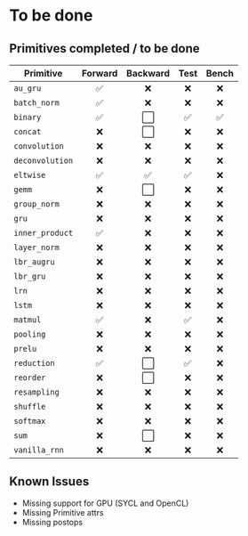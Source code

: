 # To be done

## Primitives completed / to be done

| Primitive         | Forward | Backward | Test | Bench |
| ------------------ | :------: | :------: | :--: | :---: |
| `au_gru`          |    ✅    |    ❌    |  ❌  |  ❌   |
| `batch_norm`      |    ✅    |    ❌    |  ❌  |  ❌   |
| `binary`          |    ✅    |    ⬜    |  ✅  |  ✅   |
| `concat`          |    ❌    |    ⬜    |  ❌  |  ❌   | 
| `convolution`     |    ❌    |    ❌    |  ❌  |  ❌   |
| `deconvolution`   |    ❌    |    ❌    |  ❌  |  ❌   |
| `eltwise`         |    ✅    |    ✅    |  ✅  |  ❌   |
| `gemm`            |    ❌    |    ⬜    |  ❌  |  ❌   | 
| `group_norm`      |    ❌    |    ❌    |  ❌  |  ❌   |
| `gru`             |    ❌    |    ❌    |  ❌  |  ❌   |
| `inner_product`   |    ✅    |    ❌    |  ❌  |  ❌   |
| `layer_norm`      |    ❌    |    ❌    |  ❌  |  ❌   |
| `lbr_augru`       |    ❌    |    ❌    |  ❌  |  ❌   | 
| `lbr_gru`         |    ❌    |    ❌    |  ❌  |  ❌   | 
| `lrn`             |    ❌    |    ❌    |  ❌  |  ❌   |
| `lstm`            |    ❌    |    ❌    |  ❌  |  ❌   |
| `matmul`          |    ✅    |    ❌    |  ✅  |  ❌   |
| `pooling`         |    ❌    |    ❌    |  ❌  |  ❌   |
| `prelu`           |    ❌    |    ❌    |  ❌  |  ❌   |
| `reduction`       |    ✅    |    ⬜    |  ✅  |  ❌   | 
| `reorder`         |    ❌    |    ⬜    |  ❌  |  ❌   | 
| `resampling`      |    ❌    |    ❌    |  ❌  |  ❌   |
| `shuffle`         |    ❌    |    ❌    |  ❌  |  ❌   |
| `softmax`         |    ❌    |    ❌    |  ❌  |  ❌   |
| `sum`             |    ❌    |    ⬜    |  ❌  |  ❌   | 
| `vanilla_rnn`     |    ❌    |    ❌    |  ❌  |  ❌   |

## Known Issues

- Missing support for GPU (SYCL and OpenCL)
- Missing Primitive attrs
- Missing postops
